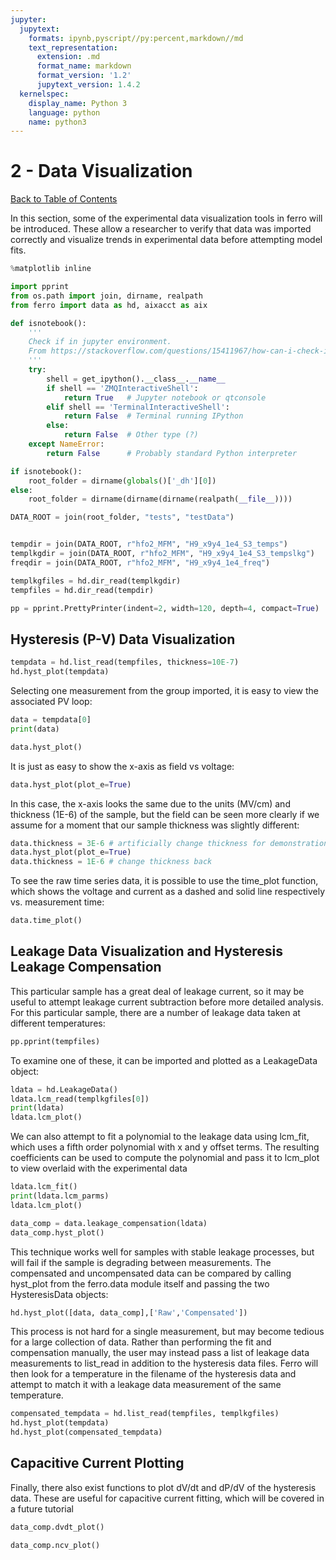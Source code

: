 ```yaml
---
jupyter:
  jupytext:
    formats: ipynb,pyscript//py:percent,markdown//md
    text_representation:
      extension: .md
      format_name: markdown
      format_version: '1.2'
      jupytext_version: 1.4.2
  kernelspec:
    display_name: Python 3
    language: python
    name: python3
---
```


<!-- #region pycharm={"name": "#%% md\n"} -->
<a id='top'></a>
# 2 - Data Visualization

[Back to Table of Contents](0-Intro.ipynb#top)

In this section, some of the experimental data visualization tools in ferro will be introduced.
These allow a researcher to verify that data was imported correctly and visualize trends in experimental data
before attempting model fits.
<!-- #endregion -->

```python pycharm={"name": "#%%\n"}
%matplotlib inline

import pprint
from os.path import join, dirname, realpath
from ferro import data as hd, aixacct as aix

def isnotebook():
    '''
    Check if in jupyter environment.
    From https://stackoverflow.com/questions/15411967/how-can-i-check-if-code-is-executed-in-the-ipython-notebook
    '''
    try:
        shell = get_ipython().__class__.__name__
        if shell == 'ZMQInteractiveShell':
            return True   # Jupyter notebook or qtconsole
        elif shell == 'TerminalInteractiveShell':
            return False  # Terminal running IPython
        else:
            return False  # Other type (?)
    except NameError:
        return False      # Probably standard Python interpreter

if isnotebook():
    root_folder = dirname(globals()['_dh'][0])
else:
    root_folder = dirname(dirname(dirname(realpath(__file__))))

DATA_ROOT = join(root_folder, "tests", "testData")


tempdir = join(DATA_ROOT, r"hfo2_MFM", "H9_x9y4_1e4_S3_temps")
templkgdir = join(DATA_ROOT, r"hfo2_MFM", "H9_x9y4_1e4_S3_tempslkg")
freqdir = join(DATA_ROOT, r"hfo2_MFM", "H9_x9y4_1e4_freq")

templkgfiles = hd.dir_read(templkgdir)
tempfiles = hd.dir_read(tempdir)

pp = pprint.PrettyPrinter(indent=2, width=120, depth=4, compact=True)
```

<!-- #region pycharm={"name": "#%% md\n"} -->
<a id='pv'></a>
## Hysteresis (P-V) Data Visualization
<!-- #endregion -->

```python pycharm={"name": "#%%\n"}
tempdata = hd.list_read(tempfiles, thickness=10E-7)
hd.hyst_plot(tempdata)
```

<!-- #region pycharm={"name": "#%% md\n"} -->
Selecting one measurement from the group imported, it is easy to view the associated PV loop:
<!-- #endregion -->

```python pycharm={"name": "#%%\n"}
data = tempdata[0]
print(data)
```


```python pycharm={"name": "#%%\n"}
data.hyst_plot()
```

<!-- #region pycharm={"name": "#%% md\n"} -->
It is just as easy to show the x-axis as field vs voltage:
<!-- #endregion -->

```python pycharm={"name": "#%%\n"}
data.hyst_plot(plot_e=True)
```

<!-- #region pycharm={"name": "#%% md\n"} -->
In this case, the x-axis looks the same due to the units (MV/cm) and thickness (1E-6) of the sample,
but the field can be seen more clearly if we assume for a moment that our sample thickness was slightly different:
<!-- #endregion -->

```python pycharm={"name": "#%%\n"}
data.thickness = 3E-6 # artificially change thickness for demonstration
data.hyst_plot(plot_e=True)
data.thickness = 1E-6 # change thickness back
```

<!-- #region pycharm={"name": "#%% md\n"} -->
To see the raw time series data, it is possible to use the time_plot function, which shows the voltage and current
as a dashed and solid line respectively vs. measurement time:
<!-- #endregion -->

```python pycharm={"name": "#%%\n"}
data.time_plot()
```

<!-- #region pycharm={"name": "#%% md\n"} -->
<a id='iv'></a>
## Leakage Data Visualization and Hysteresis Leakage Compensation


This particular sample has a great deal of leakage current, so it may be useful to attempt leakage current subtraction
before more detailed analysis. For this particular sample, there are a number of leakage data taken at different
temperatures:
<!-- #endregion -->

```python pycharm={"name": "#%%\n"}
pp.pprint(tempfiles)
```

To examine one of these, it can be imported and plotted as a LeakageData object:

```python pycharm={"name": "#%%\n"}
ldata = hd.LeakageData()
ldata.lcm_read(templkgfiles[0])
print(ldata)
ldata.lcm_plot()
```

<!-- #region pycharm={"name": "#%% md\n"} -->
We can also attempt to fit a polynomial to the leakage data using lcm_fit, which uses a fifth order polynomial
with x and y offset terms. The resulting coefficients can be used to compute the polynomial and pass it to lcm_plot to
view overlaid with the experimental data
<!-- #endregion -->

```python pycharm={"name": "#%%\n"}
ldata.lcm_fit()
print(ldata.lcm_parms)
ldata.lcm_plot()
```

```python pycharm={"name": "#%%\n"}
data_comp = data.leakage_compensation(ldata)
data_comp.hyst_plot()
```

<!-- #region pycharm={"name": "#%% md\n"} -->
This technique works well for samples with stable leakage processes, but will fail if the sample is 
degrading between measurements. The compensated and uncompensated data can be compared by calling hyst_plot from
the ferro.data module itself and passing the two HysteresisData objects:
<!-- #endregion -->

```python pycharm={"name": "#%%\n"}
hd.hyst_plot([data, data_comp],['Raw','Compensated'])
```

<!-- #region pycharm={"name": "#%% md\n"} -->
This process is not hard for a single measurement, but may become tedious for a large collection of data.
Rather than performing the fit and compensation manually, the user may instead pass a list of leakage data
measurements to list_read in addition to the hysteresis data files. Ferro will then look for a temperature
in the filename of the hysteresis data and attempt to match it with a leakage data measurement of the same temperature.
<!-- #endregion -->

```python pycharm={"name": "#%%\n"}
compensated_tempdata = hd.list_read(tempfiles, templkgfiles)
hd.hyst_plot(tempdata)
hd.hyst_plot(compensated_tempdata)
```

<!-- #region pycharm={"name": "#%% md\n"} -->
<a id='cv'></a>
## Capacitive Current Plotting



Finally, there also exist functions to plot dV/dt and dP/dV of the hysteresis data.
These are useful for capacitive current fitting, which will be covered in a future tutorial
<!-- #endregion -->

```python pycharm={"name": "#%%\n"}
data_comp.dvdt_plot()
```

```python pycharm={"name": "#%%\n"}
data_comp.ncv_plot()
```

